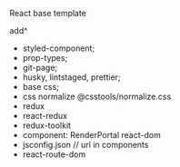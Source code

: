 React base template

add^

- styled-component;
- prop-types;
- git-page;
- husky, lintstaged, prettier;
- base css;
- css normalize @csstools/normalize.css
- redux
- react-redux
- redux-toolkit
- component: RenderPortal react-dom
- jsconfig.json // url in components
- react-route-dom
